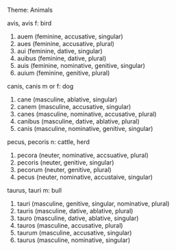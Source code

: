 Theme: Animals

avis, avis f: bird
1. auem (feminine, accusative, singular)
2. aues (feminine, accusative, plural)
3. aui (feminine, dative, singular)
4. auibus (feminine, dative, plural)
5. auis (feminine, nominative, genitive, singular)
6. auium (feminine, genitive, plural)

canis, canis m or f: dog
1. cane (masculine, ablative, singular)
2. canem (masculine, accusative, singular)
3. canes (masculine, nominative, accusative, plural)
4. canibus (masculine, dative, ablative, plural)
5. canis (masculine, nominative, genitive, singular)

pecus, pecoris n: cattle, herd
1. pecora (neuter, nominative, accsuative, plural)
2. pecoris (neuter, genitive, singular)
3. pecorum (neuter, genitive, plural)
4. pecus (neuter, nominative, accustaive, singular)

taurus, tauri m: bull
1. tauri (masculine, genitive, singular, nominative, plural)
2. tauris (masculine, dative, ablative, plural)
3. tauro (masculine, dative, ablative, singular)
4. tauros (masculine, accusative, plural)
5. taurum (masculine, accusative, singular)
6. taurus (masculine, nominative, singular)


